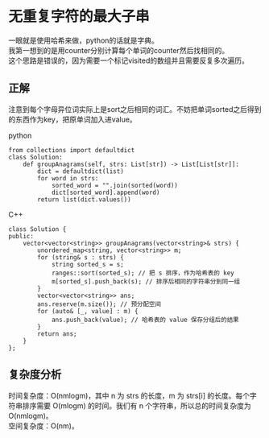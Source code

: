 # 无重复字符的最大子串
一眼就是使用哈希来做，python的话就是字典。  
我第一想到的是用counter分别计算每个单词的counter然后找相同的。  
这个思路是错误的，因为需要一个标记visited的数组并且需要反复多次遍历。  

## 正解
注意到每个字母异位词实际上是sort之后相同的词汇。不妨把单词sorted之后得到的东西作为key，把原单词加入进value。

python  

    from collections import defaultdict
    class Solution:
        def groupAnagrams(self, strs: List[str]) -> List[List[str]]:
            dict = defaultdict(list)
            for word in strs:
                sorted_word = "".join(sorted(word))
                dict[sorted_word].append(word)
            return list(dict.values())

C++

    class Solution {
    public:
        vector<vector<string>> groupAnagrams(vector<string>& strs) {
            unordered_map<string, vector<string>> m;
            for (string& s : strs) {
                string sorted_s = s;
                ranges::sort(sorted_s); // 把 s 排序，作为哈希表的 key
                m[sorted_s].push_back(s); // 排序后相同的字符串分到同一组
            }
            vector<vector<string>> ans;
            ans.reserve(m.size()); // 预分配空间
            for (auto& [_, value] : m) {
                ans.push_back(value); // 哈希表的 value 保存分组后的结果
            }
            return ans;
        }
    };

## 复杂度分析  
时间复杂度：O(nmlogm)，其中 n 为 strs 的长度，m 为 strs[i] 的长度。每个字符串排序需要 O(mlogm) 的时间。我们有 n 个字符串，所以总的时间复杂度为 O(nmlogm)。  
空间复杂度：O(nm)。  